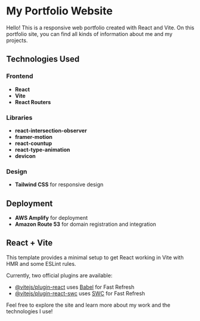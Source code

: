 # My Portfolio Website

Hello! This is a responsive web portfolio created with React and Vite. On this portfolio site, you can find all kinds of information about me and my projects.

## Technologies Used

### Frontend

- **React**
- **Vite**
- **React Routers**

### Libraries

- **react-intersection-observer**
- **framer-motion**
- **react-countup**
- **react-type-animation**
- **devicon**

### Design

- **Tailwind CSS** for responsive design

## Deployment

- **AWS Amplify** for deployment
- **Amazon Route 53** for domain registration and integration

## React + Vite

This template provides a minimal setup to get React working in Vite with HMR and some ESLint rules.

Currently, two official plugins are available:

- [@vitejs/plugin-react](https://github.com/vitejs/vite-plugin-react/blob/main/packages/plugin-react/README.md) uses [Babel](https://babeljs.io/) for Fast Refresh
- [@vitejs/plugin-react-swc](https://github.com/vitejs/vite-plugin-react-swc) uses [SWC](https://swc.rs/) for Fast Refresh

Feel free to explore the site and learn more about my work and the technologies I use!
